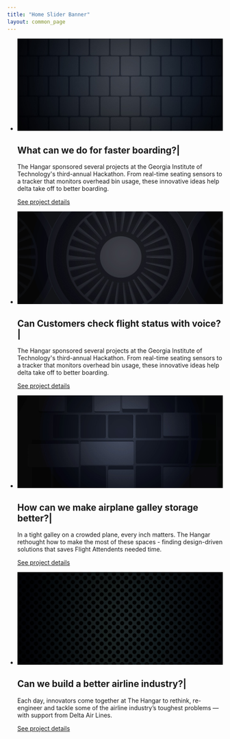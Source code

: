 ```yaml
---
title: "Home Slider Banner"
layout: common_page
---
```


<section id="slider"> 
	<div class="site-slider">
		<ul class="bxslider">
			<li>
				<img src="/img/slide1.jpg" alt="image loading..." class="img-responsive bannerimgoveraide" />
				<div class="container">
					<div class="row">
						<div class="col-md-12">
							<div class="slider-caption">
								<h2>
									<span id="textdecorator">What can we do for faster boarding?<span class="blinking-cursor">|</span>
									</span>
								</h2>
								<p class="color-white"> The Hangar sponsored several projects at the Georgia Institute of Technology's third-annual Hackathon. From real-time seating sensors to a tracker that monitors overhead bin usage, these innovative ideas help delta take off to better boarding.</p>
								<p class="color-white bodercolor">
									<a href="projects-details.html" class="bodercolor">See project details</a>
								</p>
							</div>
						</div>
					</div>
				</div>
			</li>
			<li>
				<img src="/img/slide2.jpg" alt="image loading..." class="img-responsive bannerimgoveraide" />
				<div class="container">
					<div class="row">
						<div class="col-md-12">
							<div class="slider-caption">
								<h2>
									<span id="textdecorator">Can Customers check flight status with voice?<span class="blinking-cursor">|</span>
									</span>
								</h2>
								<p class="color-white">The Hangar sponsored several projects at the Georgia Institute of Technology's third-annual Hackathon. From real-time seating sensors to a tracker that monitors overhead bin usage, these innovative ideas help delta take off to better boarding.</p>
								<p class="color-white bodercolor">
									<a href="projects-details.html" class="bodercolor">See project details</a>
								</p>
							</div>
						</div>
					</div>
				</div>
			</li>
			<li>
				<img src="/img/slide3.jpg" alt="image loading..." class="img-responsive bannerimgoveraide" />
				<div class="container">
					<div class="row">
						<div class="col-md-12">
							<div class="slider-caption">
								<h2>
									<span id="textdecorator">How can we make airplane galley storage better?<span class="blinking-cursor">|</span>
									</span>
								</h2>
								<p class="color-white">In a tight galley on a crowded plane, every inch matters. The Hangar rethought how to make the most of these spaces - finding design-driven solutions that saves Flight Attendents needed time.</p>
								<p class="color-white bodercolor">
									<a href="projects-details.html" class="bodercolor">See project details</a>
								</p>
							</div>
						</div>
					</div>
				</div>
			</li>
			<li>
				<img src="/img/slide4.jpg" alt="image loading..." class="img-responsive bannerimgoveraide" />
				<div class="container">
					<div class="row">
						<div class="col-md-12">
							<div class="slider-caption">
								<h2>
									<span id="textdecorator">Can we build a better airline industry?<span class="blinking-cursor">|</span>
									</span>
								</h2>
								<p class="color-white">Each day, innovators come together at The Hangar to rethink, re-engineer and tackle some of the airline industry’s toughest problems — with support from Delta Air Lines.</p>
								<p class="color-white bodercolor">
									<a href="projects-details.html" class="bodercolor">See project details</a>
								</p>
							</div>
						</div>
					</div>
				</div>
			</li>
		</ul> 
	</div> 
</section>